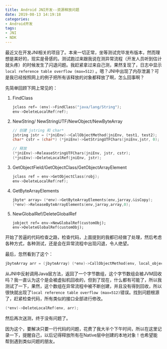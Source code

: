 ```yaml
---
title: Android JNI开发--资源释放问题
date: 2019-08-13 14:19:18
categories: 
- Android开发
tags:
- JNI
- NDK
---
```


最近又在开发JNI相关的项目了。本来一切正常，坐等测试完毕发布版本，然而理想是美好的，现实是骨感的。测试跑过来跟我说在测异常流程（开发人员听到估计就头疼）的时候发生了闪退问题。我赶紧拿过来自己测，果然复现了，日志中显示`local reference table overflow (max=512)` 。嗯？JNI中出现了内存泄漏？可是我已经按照网上的例子把所有该释放的对象都释放了啊，怎么回事啊？

先简单回顾下网上常见的：

1. FindClass 

   ```c
   jclass ref= (env)->FindClass("java/lang/String");
   env->DeleteLocalRef(ref);   
   ```

2. NewString/ NewStringUTF/NewObject/NewByteArray

   ```c
   // 创建 jstring 和 char*
   jstring jstr = (*jniEnv)->CallObjectMethod(jniEnv, test1, test2);
   char* cstr = (char*) (*jniEnv)->GetStringUTFChars(jniEnv,jstr, 0);
   
   // 释放
   (*jniEnv)->ReleaseStringUTFChars(jniEnv, jstr, cstr);
   (*jniEnv)->DeleteLocalRef(jniEnv, jstr);
   ```

3. GetObjectField/GetObjectClass/GetObjectArrayElement

   ```c
   jclass ref = env->GetObjectClass(robj);
   env->DeleteLocalRef(ref);   
   ```

4. GetByteArrayElements

   ```c
   jbyte* array= (*env)->GetByteArrayElements(env,jarray,&isCopy);
   (*env)->ReleaseByteArrayElements(env,jarray,array,0);  
   ```

5. NewGlobalRef/DeleteGlobalRef

   ```
   jobject ref= env->NewGlobalRef(customObj);
   env->DeleteGlobalRef(customObj);  
   ```



开始了苦逼的代码检查之路，检查代码，上面提到的我都已经做了处理，然后考虑各种方式，各种测试，还是会在异常流程中出现闪退，令人绝望。

最后，忽然看到了这个：

```c
jbyteArray arr = (jbyteArray) (*env)->CallObjectMethod(env, local_object, methodID, java_slot,jbyteArray1);
```

从JNI中反射调用Java层方法，返回了一个字节数组，这个字节数组会被JVM回收吗？我一直认为这个是会被虚拟机回收的，但到了现在，什么都有可能了，所以我测试了一下，果然，这个数组在异常流程中被不断创建，并且没有得到回收，所以很快就出现了`local reference table overflow (max=512)`错误。找到问题根源了，赶紧检查代码，所有类似的接口全部进行修改。

```c
(*env)->DeleteLocalRef(env, arr);
```

然后再次送测，终于没有问题了。

因为这个，要解决只要一行代码的问题，花费了我大半个下午时间，所以在这里记录一下，提醒自己，以后记得释放所有在Native层中创建的本地对象！也希望能帮到遇到类似问题的朋友。